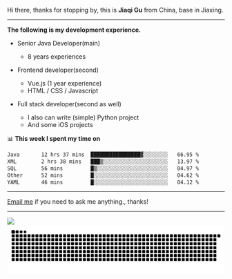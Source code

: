 Hi there, thanks for stopping by, this is **Jiaqi Gu** from China, base in Jiaxing.

---

**The following is my development experience.**

- Senior Java Developer(main)
  - 8 years experiences

- Frontend developer(second)
  - Vue.js (1 year experience)
  - HTML / CSS / Javascript
  
- Full stack developer(second as well)
  - I also can write (simple) Python project
  - And some iOS projects

📊 **This week I spent my time on**
<!--START_SECTION:waka-->

```text
Java       12 hrs 37 mins  ████████████████▓░░░░░░░░   66.95 %
XML        2 hrs 38 mins   ███▒░░░░░░░░░░░░░░░░░░░░░   13.97 %
SQL        56 mins         █▒░░░░░░░░░░░░░░░░░░░░░░░   04.97 %
Other      52 mins         █░░░░░░░░░░░░░░░░░░░░░░░░   04.62 %
YAML       46 mins         █░░░░░░░░░░░░░░░░░░░░░░░░   04.12 %
```

<!--END_SECTION:waka-->

---

[Email me](mailto:htk2klwgr@mozmail.com?subject=Hiring_from_GitHub) if you need to ask me anything., thanks!

---

![]( https://visitor-badge.glitch.me/badge?page_id=githubgujiaqi)
![]( https://github.com/droid-Q/droid-Q/raw/output/github-contribution-grid-snake.svg#gh-dark-mode-only)
